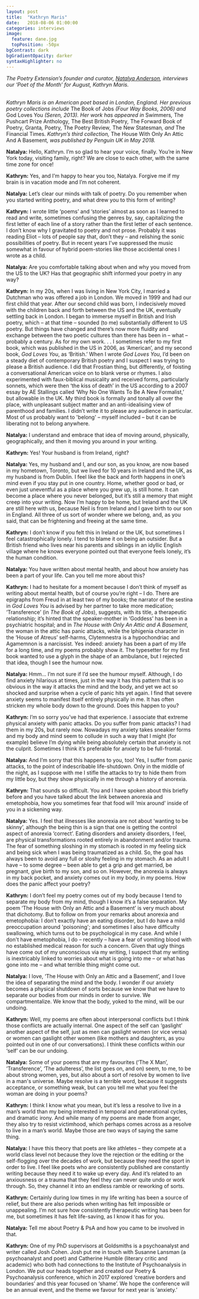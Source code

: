 ```yaml
---
layout: post
title:  "Kathryn Maris"
date:   2018-08-06 01:00:00
categories: interviews
image:
  feature: dane.jpg
  topPosition: -50px
bgContrast: dark
bgGradientOpacity: darker
syntaxHighlighter: no
---
```


<em>The Poetry Extension’s founder and curator, <a href="http://www.natalyaanderson.com" target="_blank">Natalya Anderson</a>, interviews our ‘Poet of the Month’ for August, Kathryn Maris.</em>
<br/><br/>

<em>Kathryn Maris is an American poet based in London, England. Her previous poetry collections include </em>The Book of Jobs<em> (Four Way Books, 2006) and </em>God Loves You<em> (Seren, 2013). Her work has appeared in </em>Swimmers<em>, </em>The Pushcart Prize Anthology<em>, </em>The Best British Poetry<em>, </em>The Forward Book of Poetry<em>, </em>Granta<em>, </em>Poetry<em>, </em>The Poetry Review<em>, </em>The New Statesman<em>, and </em>The Financial Times<em>. Kathryn’s third collection, </em>The House With Only An Attic And A Basement<em>, was published by Penguin UK in May 2018.</em>

<strong>Natalya:</strong> Hello, Kathryn. I’m so glad to hear your voice, finally. You’re in New York today, visiting family, right? We are close to each other, with the same time zone for once!

<strong>Kathryn:</strong> Yes, and I’m happy to hear you too, Natalya. Forgive me if my brain is in vacation mode and I’m not coherent.

<strong>Natalya:</strong> Let’s clear our minds with talk of poetry. Do you remember when you started writing poetry, and what drew you to this form of writing?

<strong>Kathryn:</strong> I wrote little ‘poems’ and ‘stories’ almost as soon as I learned to read and write, sometimes confusing the genres by, say, capitalizing the first letter of each line of a story rather than the first letter of each sentence. I don’t know why I gravitated to poetry and not prose. Probably it was reading Eliot – lots of people say that, don’t they – and relishing the sonic possibilities of poetry. But in recent years I’ve suppressed the music somewhat in favour of hybrid poem-stories like those accidental ones I wrote as a child.

<strong>Natalya:</strong> Are you comfortable talking about when and why you moved from the US to the UK? Has that geographic shift informed your poetry in any way?

<strong>Kathryn:</strong> In my 20s, when I was living in New York City, I married a Dutchman who was offered a job in London. We moved in 1999 and had our first child that year. After our second child was born, I indecisively moved with the children back and forth between the US and the UK, eventually settling back in London. I began to immerse myself in British and Irish poetry, which – at that time – sounded (to me) substantially different to US poetry. But things have changed and there’s now more fluidity and exchange between the two poetic cultures than there has been in – what – probably a century. As for my own work. . . I sometimes refer to my first book, which was published in the US in 2006, as ‘American’, and my second book, <em>God Loves You</em>, as ‘British.’  When I wrote <em>God Loves You</em>, I’d been on a steady diet of contemporary British poetry and I suspect I was trying to please a British audience. I did that Frostian thing, but differently, of foisting a conversational American voice on to blank verse or rhymes. I also experimented with faux-biblical musicality and received forms, particularly sonnets, which were then ‘the kiss of death’ in the US according to a 2007 essay by AE Stallings called ‘Why No One Wants To Be A New Formalist,’ but allowable in the UK. My third book is formally and tonally all over the place, with unpleasant subject matter and an anti-idealising view of parenthood and families. I didn’t write it to please any audience in particular. Most of us probably want to 'belong' – myself included – but it can be liberating not to belong anywhere.

<strong>Natalya:</strong> I understand and embrace that idea of moving around, physically, geographically, and then it moving you around in your writing.

<strong>Kathryn:</strong> Yes! Your husband is from Ireland, right?

<strong>Natalya:</strong> Yes, my husband and I, and our son, as you know, are now based in my hometown, Toronto, but we lived for 10 years in Ireland and the UK, as my husband is from Dublin. I feel like the back and forth happens in one’s mind even if you stay put in one country. Home, whether good or bad, or even just uneventful as a place where you grew up, is still home. It can become a place where you never belonged, but it’s still a memory that might creep into your writing. Now I’m happy to be home, but Ireland and the UK are still here with us, because Neil is from Ireland and I gave birth to our son in England. All three of us sort of wonder where we belong, and, as you said, that can be frightening and freeing at the same time.

<strong>Kathryn:</strong> I don’t know if you felt this in Ireland or the UK, but sometimes I feel catastrophically lonely. I tend to blame it on being an outsider. But a British friend who lives near his parents and siblings in an idyllic English village where he knows everyone pointed out that everyone feels lonely, it’s the human condition.

<strong>Natalya:</strong> You have written about mental health, and about how anxiety has been a part of your life. Can you tell me more about this?

<strong>Kathryn:</strong> I had to hesitate for a moment because I don’t think of myself as writing about mental health, but of course you’re right – I do. There are epigraphs from Freud in at least two of my books; the narrator of the sestina in <em>God Loves You</em> is advised by her partner to take more medication; ‘Transference’ (in <em>The Book of Jobs</em>), suggests, with its title, a therapeutic relationship; it’s hinted that the speaker-mother in ‘Goddess’ has been in a psychiatric hospital; and in <em>The House with Only An Attic and A Basement</em>, the woman in the attic has panic attacks, while the Iphigenia character in the ‘House of Atreus’ self-harms, Clytemnestra is a hypochondriac and Agamemnon is a narcissist. Yes indeed: anxiety has been a part of my life for a long time, and my poems probably show it. The typesetter for my first book wanted to use a glyph in the shape of an ambulance, but I rejected that idea, though I see the humour now.

<strong>Natalya:</strong> Hmm… I’m not sure if I’d see the humour myself. Although, I do find anxiety hilarious at times, just in the way it has this pattern that is so obvious in the way it attacks the mind and the body, and yet we act so shocked and surprise when a cycle of panic hits yet again. I find that severe anxiety seems to manifest itself entirely physically in me. It has often stricken my whole body down to the ground. Does this happen to you?

<strong>Kathryn:</strong> I’m so sorry you’ve had that experience. I associate that extreme physical anxiety with panic attacks. Do you suffer from panic attacks? I had them in my 20s, but rarely now. Nowadays my anxiety takes sneakier forms and my body and mind seem to collude in such a way that I might (for example) believe I’m dying while being absolutely certain that anxiety is not the culprit. Sometimes I think it’s preferable for anxiety to be full-frontal.

<strong>Natalya:</strong> And I’m sorry that this happens to you, too! Yes, I suffer from panic attacks, to the point of indescribable life-shutdown. Only in the middle of the night, as I suppose with me I stifle the attacks to try to hide them from my little boy, but they show physically in me through a history of anorexia.

<strong>Kathryn:</strong> That sounds so difficult. You and I have spoken about this briefly before and you have talked about the link between anorexia and emetophobia, how you sometimes fear that food will ‘mix around' inside of you in a sickening way.

<strong>Natalya:</strong> Yes. I feel that illnesses like anorexia are not about ‘wanting to be skinny’, although the being thin is a sign that one is getting the control aspect of anorexia ‘correct’. Eating disorders and anxiety disorders, I feel, are physical transformations rooted entirely in abandonment and/or trauma. The fear of something sloshing in my stomach is rooted in my feeling sick and being sick when I was being traumatized as a child. So, the goal has always been to avoid any full or sloshy feeling in my stomach. As an adult I have – to some degree – been able to get a grip and get married, be pregnant, give birth to my son, and so on. However, the anorexia is always in my back pocket, and anxiety comes out in my body, in my poems. How does the panic affect your poetry?

<strong>Kathryn:</strong> I don’t feel my poetry comes out of my body because I tend to separate my body from my mind, though I know it’s a false separation. My poem ‘The House with Only an Attic and a Basement’ is very much about that dichotomy. But to follow on from your remarks about anorexia and emetophobia: I don’t exactly have an eating disorder, but I do have a mild preoccupation around 'poisoning'; and sometimes I also have difficulty swallowing, which turns out to be psychological in my case. And while I don't have emetophobia, I do – recently – have a fear of vomiting blood with no established medical reason for such a concern. Given that ugly things have come out of my unconscious via my writing, I suspect that my writing is inextricably linked to worries about what is going into me – or what has gone into me – and what terrible thing might come out.

<strong>Natalya:</strong> I love, ‘The House with Only an Attic and a Basement’, and I love the idea of separating the mind and the body. I wonder if our anxiety becomes a physical shutdown of sorts because we know that we have to separate our bodies from our minds in order to survive. We compartmentalize. We know that the body, yoked to the mind, will be our undoing.

<strong>Kathryn:</strong> Well, my poems are often about interpersonal conflicts but I think those conflicts are actually internal. One aspect of the self can ‘gaslight’ another aspect of the self, just as men can gaslight women (or vice versa) or women can gaslight other women (like mothers and daughters, as you pointed out in one of our conversations). I think these conflicts within our ‘self’ can be our undoing.

<strong>Natalya:</strong> Some of your poems that are my favourites (‘The X Man’, ‘Transference’, ‘The adulteress’, the list goes on, and on) seem, to me, to be about strong women, yes, but also about a sort of resolve by women to live in a man's universe. Maybe resolve is a terrible word, because it suggests acceptance, or something weak, but can you tell me what you feel the woman are doing in your poems?

<strong>Kathryn:</strong> I think I know what you mean, but it’s less a resolve to live in a man’s world than my being interested in temporal and generational cycles, and dramatic irony. And while many of my poems are made from anger, they also try to resist victimhood, which perhaps comes across as a resolve to live in a man’s world. Maybe those are two ways of saying the same thing.

<strong>Natalya:</strong> I have this theory that poets are like athletes – they compete at a world class level not because they love the rejection or the editing or the self-flogging over the decades of work, but because they need the sport in order to live. I feel like poets who are consistently published are constantly writing because they need it to wake up every day. And it’s related to an anxiousness or a trauma that they feel they can never quite undo or work through. So, they channel it into an endless ramble or reworking of sorts.

<strong>Kathryn:</strong> Certainly during low times in my life writing has been a source of relief, but there are also periods when writing has felt impossible or unappealing. I’m not sure how consistently therapeutic writing has been for me, but sometimes it has felt life-saving, as I know it has for you.

<strong>Natalya:</strong> Tell me about Poetry & PsA and how you came to be involved in that.

<strong>Kathryn:</strong> One of my PhD supervisors at Goldsmiths is a psychoanalyst and writer called Josh Cohen. Josh put me in touch with Susanne Lansman (a psychoanalyst and poet) and Catherine Humble (literary critic and academic) who both had connections to the Institute of Psychoanalysis in London. We put our heads together and created our Poetry & Psychoanalysis conference, which in 2017 explored ‘creative borders and boundaries’ and this year focused on ‘shame’. We hope the conference will be an annual event, and the theme we favour for next year is ‘anxiety.’
